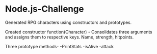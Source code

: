 # Node.js-Challenge

Generated RPG characters using constructors and prototypes.

Created constructor function(Character) - Consolidates three arguments and assigns them to respective keys.  Name, strength, hitpoints.


Three prototype methods-
-PrintStats
-isAlive
-attack
